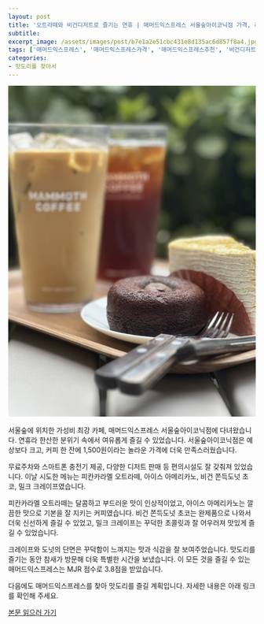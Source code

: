 ```yaml
---
layout: post
title: '오트라떼와 비건디저트로 즐기는 연휴 | 매머드익스프레스 서울숲아이코닉점 가격, 추천메뉴'
subtitle: 
excerpt_image: /assets/images/post/b7e1a2e51cbc431e8d135ac6d857f8a4.jpg
tags: ['매머드익스프레스', '매머드익스프레스가격', '매머드익스프레스추천', '비건디저트서울숲', '비건디저트카페', '비건쫀득도넛초코']
categories: 
- 맛도리를 찾아서
---
```


![메인 이미지](/assets/images/post/b7e1a2e51cbc431e8d135ac6d857f8a4.jpg)

서울숲에 위치한 가성비 최강 카페, 매머드익스프레스 서울숲아이코닉점에 다녀왔습니다. 연휴라 한산한 분위기 속에서 여유롭게 즐길 수 있었습니다. 서울숲아이코닉점은 예상보다 크고, 커피 한 잔에 1,500원이라는 놀라운 가격에 더욱 만족스러웠습니다. 

무료주차와 스마트폰 충전기 제공, 다양한 디저트 판매 등 편의시설도 잘 갖춰져 있었습니다. 이날 시도한 메뉴는 피칸카라멜 오트라떼, 아이스 아메리카노, 비건 쫀득도넛 초코, 밀크 크레이프였습니다. 

피칸카라멜 오트라떼는 달콤하고 부드러운 맛이 인상적이었고, 아이스 아메리카노는 깔끔한 맛으로 기본을 잘 지키는 커피였습니다. 비건 쫀득도넛 초코는 완제품으로 나와서 더욱 신선하게 즐길 수 있었고, 밀크 크레이프는 꾸덕한 초콜릿과 잘 어우러져 맛있게 즐길 수 있었습니다. 

크레이프와 도넛의 단면은 꾸덕함이 느껴지는 맛과 식감을 잘 보여주었습니다. 맛도리를 즐기는 동안 참새가 방문해 더욱 특별한 시간을 보냈습니다. 이 모든 것을 즐길 수 있는 매머드익스프레스는 MJR 점수로 3.8점을 받았습니다. 

다음에도 매머드익스프레스를 찾아 맛도리를 즐길 계획입니다. 자세한 내용은 아래 링크를 확인해 주세요.

[본문 읽으러 가기](https://m.blog.naver.com/ham_eaten_jellybear/223228910432)
